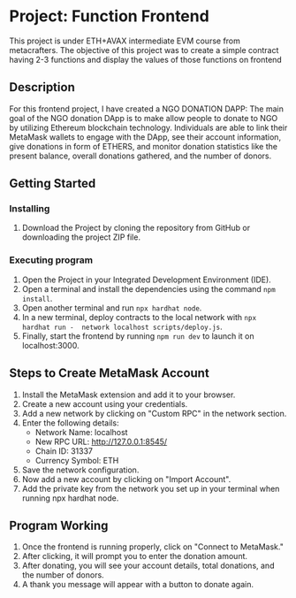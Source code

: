# Project: Function Frontend

This project is under ETH+AVAX intermediate EVM course from metacrafters.
The objective of this project was to create a simple contract having 2-3 functions and display the values of those functions on frontend

## Description
For this frontend project, I have created a NGO DONATION DAPP:
The main goal of the NGO donation DApp is to make allow people to donate to NGO by utilizing Ethereum blockchain technology. Individuals are able to link their MetaMask wallets to engage with the DApp, see their account information, give donations in form of ETHERS, and monitor donation statistics like the present balance, overall donations gathered, and the number of donors.

## Getting Started

### Installing
1. Download the Project by cloning the repository from GitHub or downloading the project ZIP file.
   
### Executing program
1. Open the Project in your Integrated Development Environment (IDE).
2. Open a terminal and install the dependencies using the command `npm install`.
3. Open another terminal and run `npx hardhat node`.
4. In a new terminal, deploy contracts to the local network with `npx hardhat run - 
   network localhost scripts/deploy.js`.
5. Finally, start the frontend by running `npm run dev` to launch it on localhost:3000.

## Steps to Create MetaMask Account
1. Install the MetaMask extension and add it to your browser.
2. Create a new account using your credentials.
3. Add a new network by clicking on "Custom RPC" in the network section.
4. Enter the following details:
      * Network Name: localhost
      * New RPC URL: http://127.0.0.1:8545/
      * Chain ID: 31337
      * Currency Symbol: ETH
5. Save the network configuration.
6. Now add a new account by clicking on "Import Account".
7. Add the private key from the network you set up in your terminal when running npx hardhat 
   node.

## Program Working
1. Once the frontend is running properly, click on "Connect to MetaMask."
2. After clicking, it will prompt you to enter the donation amount.
3. After donating, you will see your account details, total donations, and the number of donors.
4. A thank you message will appear with a button to donate again.
